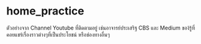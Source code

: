 # home_practice
ตัวอย่างจาก Channel Youtube ที่ติดตามอยู่ เช่นอาจารย์ประเสริฐ CBS และ Medium ของ้รู้ที่คอยแชร์เรื่องราวต่างๆที่เป็นประโยชน์ หรือช่องทางอื่นๆ
